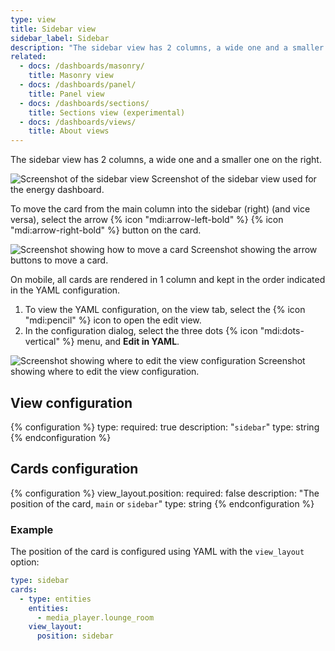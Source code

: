 ```yaml
---
type: view
title: Sidebar view
sidebar_label: Sidebar
description: "The sidebar view has 2 columns, a wide one and a smaller one on the right."
related:
  - docs: /dashboards/masonry/
    title: Masonry view
  - docs: /dashboards/panel/
    title: Panel view
  - docs: /dashboards/sections/
    title: Sections view (experimental)
  - docs: /dashboards/views/
    title: About views
---
```


The sidebar view has 2 columns, a wide one and a smaller one on the right.

<p class='img'>
<img src='/images/dashboards/sidebar_view.png' alt='Screenshot of the sidebar view'>
Screenshot of the sidebar view used for the energy dashboard.
</p>

To move the card from the main column into the sidebar (right) (and vice versa), select the arrow {% icon "mdi:arrow-left-bold" %} {% icon "mdi:arrow-right-bold" %} button on the card.

<p class='img'>
<img src='/images/dashboards/sidebar_view_move_card.png' alt='Screenshot showing how to move a card'>
Screenshot showing the arrow buttons to move a card.
</p>

On mobile, all cards are rendered in 1 column and kept in the order indicated in the YAML configuration.

1. To view the YAML configuration, on the view tab, select the {% icon "mdi:pencil" %} icon to open the edit view.
2. In the configuration dialog, select the three dots {% icon "mdi:dots-vertical" %} menu, and **Edit in YAML**.

<p class='img'>
<img src='/images/dashboards/view_edit_config.png' alt='Screenshot showing where to edit the view configuration'>
Screenshot showing where to edit the view configuration.
</p>

## View configuration

{% configuration %}
type:
  required: true
  description: "`sidebar`"
  type: string
{% endconfiguration %}

## Cards configuration

{% configuration %}
view_layout.position:
  required: false
  description: "The position of the card, `main` or `sidebar`"
  type: string
{% endconfiguration %}

### Example

The position of the card is configured using YAML with the `view_layout` option:

```yaml
type: sidebar
cards:
  - type: entities
    entities: 
      - media_player.lounge_room
    view_layout:
      position: sidebar
```
